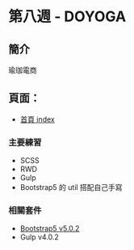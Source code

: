 # 第八週 - DOYOGA

## 簡介
瑜珈電商
## 頁面：
- [首頁 index](https://haroldzhen.github.io/front-design-course-week8-goyoga/)


### 主要練習
+ SCSS
+ RWD
+ Gulp
+ Bootstrap5 的 util 搭配自己手寫

### 相關套件
- [Bootstrap5 v5.0.2](https://getbootstrap.com/)
- Gulp v4.0.2